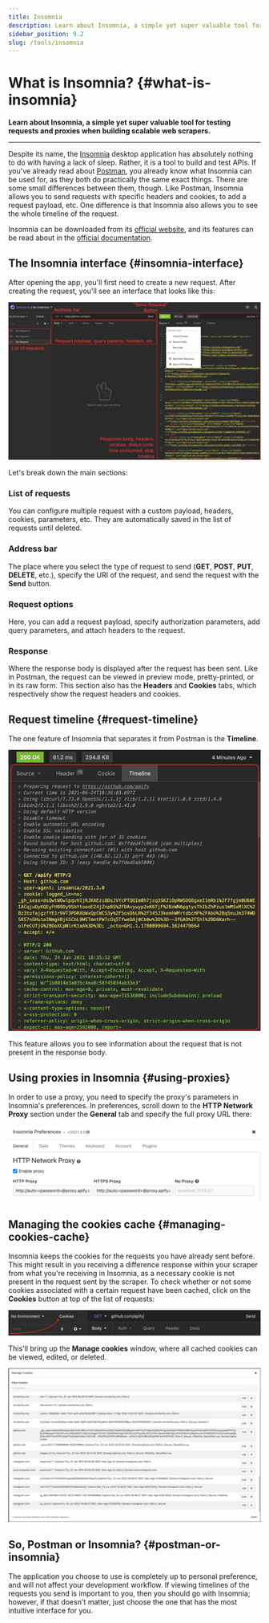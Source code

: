 ```yaml
---
title: Insomnia
description: Learn about Insomnia, a simple yet super valuable tool for testing requests and proxies when building scalable web scrapers.
sidebar_position: 9.2
slug: /tools/insomnia
---
```


# What is Insomnia? {#what-is-insomnia}

**Learn about Insomnia, a simple yet super valuable tool for testing requests and proxies when building scalable web scrapers.**

---

Despite its name, the [Insomnia](https://insomnia.rest/download) desktop application has absolutely nothing to do with having a lack of sleep. Rather, it is a tool to build and test APIs. If you've already read about [Postman](./postman.md), you already know what Insomnia can be used for, as they both do practically the same exact things. There are some small differences between them, though. Like Postman, Insomnia allows you to send requests with specific headers and cookies, to add a request payload, etc. One difference is that Insomnia also allows you to see the whole timeline of the request.

Insomnia can be downloaded from its [official website](https://insomnia.rest/download), and its features can be read about in the [official documentation](https://docs.insomnia.rest/).

## The Insomnia interface {#insomnia-interface}

After opening the app, you'll first need to create a new request. After creating the request, you'll see an interface that looks like this:

![Insomnia interface](./images/insomnia-interface.jpg)

Let's break down the main sections:

### List of requests

You can configure multiple request with a custom payload, headers, cookies, parameters, etc. They are automatically saved in the list of requests until deleted.

### Address bar

The place where you select the type of request to send (**GET**, **POST**, **PUT**, **DELETE**, etc.), specify the URI of the request, and send the request with the **Send** button.

### Request options

Here, you can add a request payload, specify authorization parameters, add query parameters, and attach headers to the request.

### Response

Where the response body is displayed after the request has been sent. Like in Postman, the request can be viewed in preview mode, pretty-printed, or in its raw form. This section also has the **Headers** and **Cookies** tabs, which respectively show the request headers and cookies.

## Request timeline {#request-timeline}

The one feature of Insomnia that separates it from Postman is the **Timeline**.

![Request timeline](./images/insomnia-timeline.jpg)

This feature allows you to see information about the request that is not present in the response body.

## Using proxies in Insomnia {#using-proxies}

In order to use a proxy, you need to specify the proxy's parameters in Insomnia's preferences. In preferences, scroll down to the **HTTP Network Proxy** section under the **General** tab and specify the full proxy URL there:

![Configuring a proxy](./images/insomnia-proxy.png)

## Managing the cookies cache {#managing-cookies-cache}

Insomnia keeps the cookies for the requests you have already sent before. This might result in you receiving a difference response within your scraper from what you're receiving in Insomnia, as a necessary cookie is not present in the request sent by the scraper. To check whether or not some cookies associated with a certain request have been cached, click on the **Cookies** button at top of the list of requests:

![Click on the "Cookies" button](./images/insomnia-cookies.png)

This'll bring up the **Manage cookies** window, where all cached cookies can be viewed, edited, or deleted.

![The "Manage Cookies" tab](./images/insomnia-manage-cookies.jpg)

## So, Postman or Insomnia? {#postman-or-insomnia}

The application you choose to use is completely up to personal preference, and will not affect your development workflow. If viewing timelines of the requests you send is important to you, then you should go with Insomnia; however, if that doesn't matter, just choose the one that has the most intuitive interface for you.
